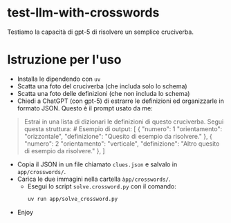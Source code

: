# test-llm-with-crosswords

Testiamo la capacità di gpt-5 di risolvere un semplice cruciverba.

# Istruzione per l'uso

- Installa le dipendendo con `uv`
- Scatta una foto del cruciverba (che includa solo lo schema)
- Scatta una foto delle definizioni (che non includa lo schema)
- Chiedi a ChatGPT (con gpt-5) di estrarre le definizioni ed organizzarle in formato JSON.
  Questo è il prompt usato da me:
 > Estrai in una lista di dizionari le definizioni di questo cruciverba. Segui questa struttura:
      # Esempio di output:
        [
            {
                "numero": 1
                "orientamento": "orizzontale",
                "definizione": "Quesito di esempio da risolvere."
            },
            {
                "numero": 2
                "orientamento": "verticale",
                "definizione": "Altro quesito di esempio da risolvere."
            },
        ]
 - Copia il JSON in un file chiamato `clues.json` e salvalo in `app/crosswords/`.
 - Carica le due immagini nella cartella `àpp/crosswords/`.
   - Esegui lo script ``solve.crossword.py`` con il comando:
      ```bash
      uv run app/solve_crossword.py
      ```
 - Enjoy




